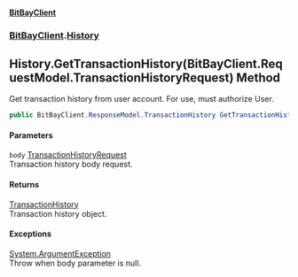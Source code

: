 #### [BitBayClient](./index.md 'index')
### [BitBayClient](./BitBayClient.md 'BitBayClient').[History](./BitBayClient-History.md 'BitBayClient.History')
## History.GetTransactionHistory(BitBayClient.RequestModel.TransactionHistoryRequest) Method
Get transaction history from user account. For use, must authorize User.  
```csharp
public BitBayClient.ResponseModel.TransactionHistory GetTransactionHistory(BitBayClient.RequestModel.TransactionHistoryRequest body);
```
#### Parameters
<a name='BitBayClient-History-GetTransactionHistory(BitBayClient-RequestModel-TransactionHistoryRequest)-body'></a>
`body` [TransactionHistoryRequest](./BitBayClient-RequestModel-TransactionHistoryRequest.md 'BitBayClient.RequestModel.TransactionHistoryRequest')  
Transaction history body request.  
  
#### Returns
[TransactionHistory](./BitBayClient-ResponseModel-TransactionHistory.md 'BitBayClient.ResponseModel.TransactionHistory')  
Transaction history object.  
#### Exceptions
[System.ArgumentException](https://docs.microsoft.com/en-us/dotnet/api/System.ArgumentException 'System.ArgumentException')  
Throw when body parameter is null.  
